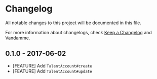 # Changelog

All notable changes to this project will be documented in this file.

For more information about changelogs, check
[Keep a Changelog](http://keepachangelog.com) and
[Vandamme](http://tech-angels.github.io/vandamme).

## 0.1.0  - 2017-06-02

* [FEATURE] Add `TalentAccount#create`
* [FEATURE] Add `TalentAccount#update`
